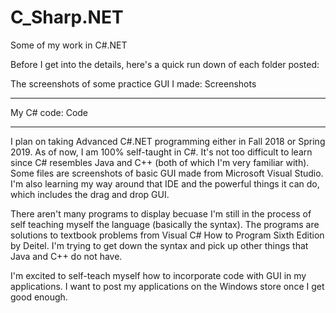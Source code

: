 # C_Sharp.NET
Some of my work in C#.NET

Before I get into the details, here's a quick run down of each folder posted:

The screenshots of some practice GUI I made: Screenshots
********************************************************

My C# code: Code
********************************************************

I plan on taking Advanced C#.NET programming either in Fall 2018 or Spring 2019. As of now, I am 100% self-taught in C#.
It's not too difficult to learn since C# resembles Java and C++ (both of which I'm very familiar with). Some files are screenshots of
basic GUI made from Microsoft Visual Studio. I'm also learning my way around that IDE and the powerful things it can do, which includes
the drag and drop GUI. 

There aren't many programs to display becuase I'm still in the process of self teaching myself the language (basically the syntax). 
The programs are solutions to textbook problems from Visual C# How to Program Sixth Edition by Deitel. I'm trying to get down the syntax and pick up other things that Java and C++ do not have. 

I'm excited to self-teach myself how to incorporate code with GUI in my applications. I want to post my applications on the Windows store once I get good enough.
